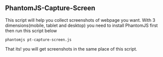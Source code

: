 ## PhantomJS-Capture-Screen

This script will help you collect screenshots of webpage you want. With 3 dimensions(mobile, tablet and desktop) you need to install PhantomJS first then run this script below

`phantomjs pt-capture-screen.js`

That its! you will get screenshots in the same place of this script.